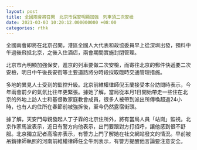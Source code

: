 ```yaml
---
layout: post
title: 全國兩會將召開　北京市保安明顯加強　列車須二次安檢
date: 2021-03-03 10:20:12.000000000 +08:00
categories: rthk
---
```


全國兩會即將在北京召開，港區全國人大代表和政協委員早上從深圳出發，預料中午過後飛抵北京，之後入住酒店，兩會期間實施封閉管理。

北京市內明顯加強保安，進京的列車要做二次安檢，而寄往北京的郵件快遞要二次安檢，明日中午後長安街等主要道路將分時段採取臨時交通管理措施。

多地的異見人士受到的監控升級。北京前維權律師倪玉蘭接受本台訪問時表示，今年兩會前夕的氣氛比往年更緊張。據她了解，當局從本月1日開始帶走一些住在北京的外地上訪人士和基督教家庭教會成員，很多人被帶到派出所傳喚超過24小時，也有人的住所在春節前被強拆後，至今仍然露宿街頭。

據了解，天安門母親發起人丁子霖的北京住所外，將有當局人員「站崗」監視。北京作家馬波表示，近日有警方向他表示，出門要跟對方打招呼，讓他感到很不舒服。北京獨立記者高瑜亦表示，有警方上門了解她在社交網站發文的情況。早前被吊銷律師執照的河南前維權律師任全牛則表示，有警方提醒他言論要注意安全。
